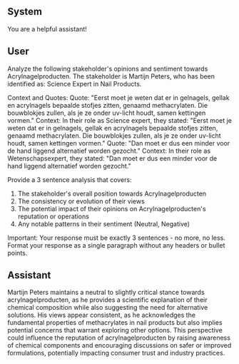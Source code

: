## System

You are a helpful assistant!

## User


Analyze the following stakeholder's opinions and sentiment towards Acrylnagelproducten. The stakeholder is Martijn Peters, who has been identified as: Science Expert in Nail Products.

Context and Quotes:
Quote: "Eerst moet je weten dat er in gelnagels, gellak en acrylnagels bepaalde stofjes zitten, genaamd methacrylaten. Die bouwblokjes zullen, als je ze onder uv-licht houdt, samen kettingen vormen."
Context: In their role as Science expert, they stated: "Eerst moet je weten dat er in gelnagels, gellak en acrylnagels bepaalde stofjes zitten, genaamd methacrylaten. Die bouwblokjes zullen, als je ze onder uv-licht houdt, samen kettingen vormen."
Quote: "Dan moet er dus een minder voor de hand liggend alternatief worden gezocht."
Context: In their role as Wetenschapsexpert, they stated: "Dan moet er dus een minder voor de hand liggend alternatief worden gezocht."

Provide a 3 sentence analysis that covers:
1. The stakeholder's overall position towards Acrylnagelproducten
2. The consistency or evolution of their views
3. The potential impact of their opinions on Acrylnagelproducten's reputation or operations
4. Any notable patterns in their sentiment (Neutral, Negative)

Important: Your response must be exactly 3 sentences - no more, no less.
Format your response as a single paragraph without any headers or bullet points.


## Assistant

Martijn Peters maintains a neutral to slightly critical stance towards acrylnagelproducten, as he provides a scientific explanation of their chemical composition while also suggesting the need for alternative solutions. His views appear consistent, as he acknowledges the fundamental properties of methacrylates in nail products but also implies potential concerns that warrant exploring other options. This perspective could influence the reputation of acrylnagelproducten by raising awareness of chemical components and encouraging discussions on safer or improved formulations, potentially impacting consumer trust and industry practices.

